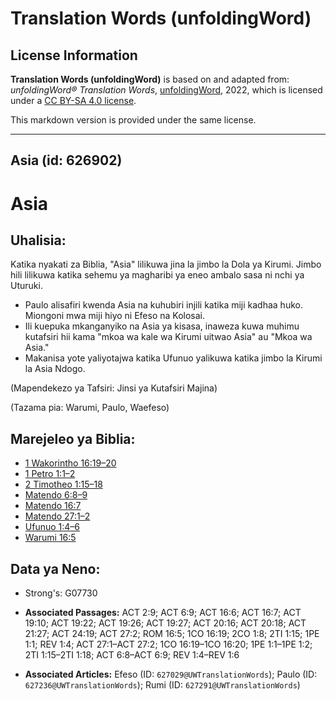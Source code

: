 # Translation Words (unfoldingWord)

## License Information

**Translation Words (unfoldingWord)** is based on and adapted from: _unfoldingWord® Translation Words_, [unfoldingWord](https://unfoldingword.org/utw), 2022, which is licensed under a [CC BY-SA 4.0 license](https://creativecommons.org/licenses/by-sa/4.0/legalcode.en).

This markdown version is provided under the same license.



--------------------------------

## Asia (id: 626902)

Asia
====

Uhalisia:
---------

Katika nyakati za Biblia, "Asia" lilikuwa jina la jimbo la Dola ya Kirumi. Jimbo hili lilikuwa katika sehemu ya magharibi ya eneo ambalo sasa ni nchi ya Uturuki.

* Paulo alisafiri kwenda Asia na kuhubiri injili katika miji kadhaa huko. Miongoni mwa miji hiyo ni Efeso na Kolosai.
* Ili kuepuka mkanganyiko na Asia ya kisasa, inaweza kuwa muhimu kutafsiri hii kama "mkoa wa kale wa Kirumi uitwao Asia" au "Mkoa wa Asia."
* Makanisa yote yaliyotajwa katika Ufunuo yalikuwa katika jimbo la Kirumi la Asia Ndogo.

(Mapendekezo ya Tafsiri: Jinsi ya Kutafsiri Majina)

(Tazama pia: Warumi, Paulo, Waefeso)

Marejeleo ya Biblia:
--------------------

* [1 Wakorintho 16:19–20](https://ref.ly/1Cor16:19-1Cor16:20)
* [1 Petro 1:1–2](https://ref.ly/1Pet1:1-1Pet1:2)
* [2 Timotheo 1:15–18](https://ref.ly/2Tim1:15-2Tim1:18)
* [Matendo 6:8–9](https://ref.ly/Acts6:8-Acts6:9)
* [Matendo 16:7](https://ref.ly/Acts16:7)
* [Matendo 27:1–2](https://ref.ly/Acts27:1-Acts27:2)
* [Ufunuo 1:4–6](https://ref.ly/Rev1:4-Rev1:6)
* [Warumi 16:5](https://ref.ly/Rom16:5)

Data ya Neno:
-------------

* Strong's: G07730

* **Associated Passages:** ACT 2:9; ACT 6:9; ACT 16:6; ACT 16:7; ACT 19:10; ACT 19:22; ACT 19:26; ACT 19:27; ACT 20:16; ACT 20:18; ACT 21:27; ACT 24:19; ACT 27:2; ROM 16:5; 1CO 16:19; 2CO 1:8; 2TI 1:15; 1PE 1:1; REV 1:4; ACT 27:1–ACT 27:2; 1CO 16:19–1CO 16:20; 1PE 1:1–1PE 1:2; 2TI 1:15–2TI 1:18; ACT 6:8–ACT 6:9; REV 1:4–REV 1:6
* **Associated Articles:** Efeso (ID: `627029@UWTranslationWords`); Paulo (ID: `627236@UWTranslationWords`); Rumi (ID: `627291@UWTranslationWords`)

